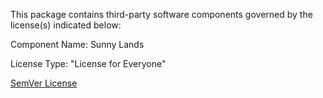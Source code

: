 This package contains third-party software components governed by the license(s) indicated below:

Component Name: Sunny Lands

License Type: "License for Everyone"

[SemVer License](https://ansimuz.itch.io/sunny-land-pixel-game-art)
